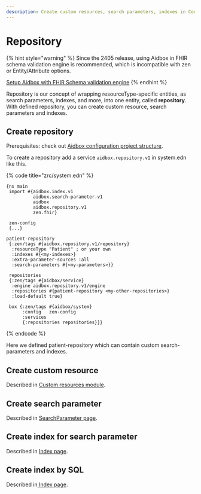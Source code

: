 ```yaml
---
description: Create custom resources, search parameters, indexes in Configuration project
---
```


# Repository

{% hint style="warning" %}
Since the 2405 release, using Aidbox in FHIR schema validation engine is recommended, which is incompatible with zen or Entity/Attribute options.

[Setup Aidbox with FHIR Schema validation engine](broken-reference)
{% endhint %}

Repository is our concept of wrapping resourceType-specific entities, as search parameters, indexes, and more, into one entity, called **repository**. With defined repository, you can create custom resource, search parameters and indexes.

## Create repository

Prerequisites: check out [Aidbox configuration project structure](aidbox-configuration-project-structure.md).

To create a repository add a service `aidbox.repository.v1` in system.edn like this.

{% code title="zrc/system.edn" %}
```
{ns main
 import #{aidbox.index.v1
          aidbox.search-parameter.v1
          aidbox
          aidbox.repository.v1
          zen.fhir}

 zen-config
 {...}

patient-repository
 {:zen/tags #{aidbox.repository.v1/repository}
  :resourceType "Patient" ; or your own
  :indexes #{<my-indexes>}
  :extra-parameter-sources :all
  :search-parameters #{<my-parameters>}}

 repositories
 {:zen/tags #{aidbox/service}
  :engine aidbox.repository.v1/engine
  :repositories #{patient-repository <my-other-repositories>}
  :load-default true}

 box {:zen/tags #{aidbox/system}
      :config   zen-config
      :services
      {:repositories repositories}}}
```
{% endcode %}

Here we defined patient-repository which can contain custom search-parameters and indexes.

## Create custom resource

Described in [Custom resources module](custom-resources-using-aidbox-project.md).

## Create search parameter

Described in [SearchParameter page](broken-reference).

## Create index for search parameter

Described in [Index page](../../../../deployment-and-maintenance/indexes/README.md#auto-generated-indexes).

## Create index by SQL

Described in[ Index page](../../../../deployment-and-maintenance/indexes/README.md#how-to-make-my-index-explicitly-with-sql).
